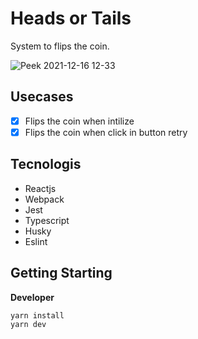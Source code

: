 # Heads or Tails

System to flips the coin.

![Peek 2021-12-16 12-33](https://user-images.githubusercontent.com/15862643/146400917-8b7b78b6-4f29-47b2-ba8e-3071f366f4c7.gif)


## Usecases

- [x] Flips the coin when intilize
- [x] Flips the coin when click in button retry

## Tecnologis

- Reactjs
- Webpack
- Jest
- Typescript
- Husky
- Eslint

## Getting Starting

**Developer**
```
yarn install
yarn dev
```
